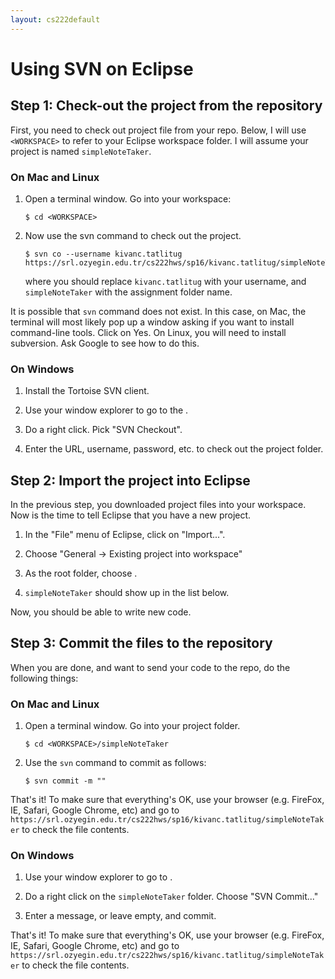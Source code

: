 ```yaml
---
layout: cs222default
---
```


# Using SVN on Eclipse

## Step 1: Check-out the project from the repository
First, you need to check out project file from your repo.
Below, I will use `<WORKSPACE>` to refer to your
Eclipse workspace folder.
I will assume your project is named `simpleNoteTaker`.

### On Mac and Linux

1.  Open a terminal window. Go into your workspace:

    ```
    $ cd <WORKSPACE>
    ```

2.  Now use the svn command to check out the project.

    ```
    $ svn co --username kivanc.tatlitug https://srl.ozyegin.edu.tr/cs222hws/sp16/kivanc.tatlitug/simpleNoteTaker
    ```
    where you should replace `kivanc.tatlitug` with your username, and
    `simpleNoteTaker` with the assignment folder name.

It is possible that `svn` command does not exist.
In this case, on Mac, the terminal will most likely pop up a window
asking if you want to install command-line tools. Click on Yes.
On Linux, you will need to install subversion. Ask Google to see how to do this.

### On Windows
1. Install the Tortoise SVN client.

2. Use your window explorer to go to the <WORKSPACE>.

3. Do a right click. Pick "SVN Checkout".

4. Enter the URL, username, password, etc. to check out the project folder.

## Step 2: Import the project into Eclipse
In the previous step, you downloaded project files
into your workspace. Now is the time to tell Eclipse
that you have a new project.

1. In the "File" menu of Eclipse, click on "Import...".

2. Choose "General -> Existing project into workspace"

3. As the root folder, choose <WORKSPACE>.

4. `simpleNoteTaker` should show up in the list below.

Now, you should be able to write new code.

## Step 3: Commit the files to the repository
When you are done, and want to send your code to the repo,
do the following things:

### On Mac and Linux
1.  Open a terminal window. Go into your project folder.

    ```
    $ cd <WORKSPACE>/simpleNoteTaker
    ```

2.  Use the `svn` command to commit as follows:

    ```
    $ svn commit -m ""
    ```


That's it!
To make sure that everything's OK,
use your browser (e.g. FireFox, IE, Safari, Google Chrome, etc)
and go to `https://srl.ozyegin.edu.tr/cs222hws/sp16/kivanc.tatlitug/simpleNoteTaker`
to check the file contents.

### On Windows

1. Use your window explorer to go to <WORKSPACE>.

2. Do a right click on the `simpleNoteTaker` folder. Choose "SVN Commit..."

3. Enter a message, or leave empty, and commit.


That's it!
To make sure that everything's OK,
use your browser (e.g. FireFox, IE, Safari, Google Chrome, etc)
and go to `https://srl.ozyegin.edu.tr/cs222hws/sp16/kivanc.tatlitug/simpleNoteTaker`
to check the file contents.
